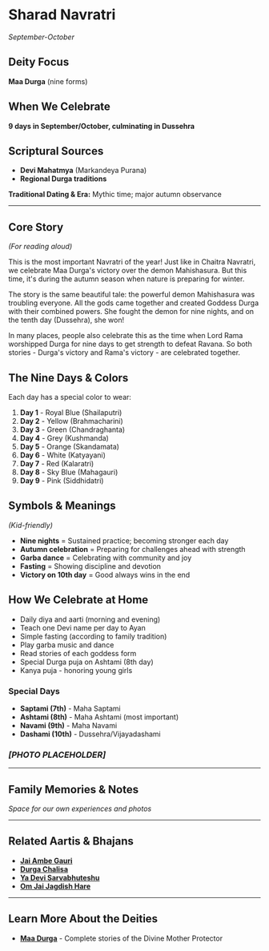 # Sharad Navratri
*September-October*

## Deity Focus
**Maa Durga** (nine forms)

## When We Celebrate
**9 days in September/October, culminating in Dussehra**

## Scriptural Sources
- **Devi Mahatmya** (Markandeya Purana)
- **Regional Durga traditions**

**Traditional Dating & Era:** Mythic time; major autumn observance

---

## Core Story
*(For reading aloud)*

This is the most important Navratri of the year! Just like in Chaitra Navratri, we celebrate Maa Durga's victory over the demon Mahishasura. But this time, it's during the autumn season when nature is preparing for winter.

The story is the same beautiful tale: the powerful demon Mahishasura was troubling everyone. All the gods came together and created Goddess Durga with their combined powers. She fought the demon for nine nights, and on the tenth day (Dussehra), she won!

In many places, people also celebrate this as the time when Lord Rama worshipped Durga for nine days to get strength to defeat Ravana. So both stories - Durga's victory and Rama's victory - are celebrated together.

## The Nine Days & Colors

Each day has a special color to wear:

1. **Day 1** - Royal Blue (Shailaputri)
2. **Day 2** - Yellow (Brahmacharini)
3. **Day 3** - Green (Chandraghanta)
4. **Day 4** - Grey (Kushmanda)
5. **Day 5** - Orange (Skandamata)
6. **Day 6** - White (Katyayani)
7. **Day 7** - Red (Kalaratri)
8. **Day 8** - Sky Blue (Mahagauri)
9. **Day 9** - Pink (Siddhidatri)

## Symbols & Meanings
*(Kid-friendly)*

- **Nine nights** = Sustained practice; becoming stronger each day
- **Autumn celebration** = Preparing for challenges ahead with strength
- **Garba dance** = Celebrating with community and joy
- **Fasting** = Showing discipline and devotion
- **Victory on 10th day** = Good always wins in the end

## How We Celebrate at Home

- Daily diya and aarti (morning and evening)
- Teach one Devi name per day to Ayan
- Simple fasting (according to family tradition)
- Play garba music and dance
- Read stories of each goddess form
- Special Durga puja on Ashtami (8th day)
- Kanya puja - honoring young girls

### Special Days
- **Saptami (7th)** - Maha Saptami
- **Ashtami (8th)** - Maha Ashtami (most important)
- **Navami (9th)** - Maha Navami
- **Dashami (10th)** - Dussehra/Vijayadashami

### *[PHOTO PLACEHOLDER]*

---

## Family Memories & Notes
*Space for our own experiences and photos*

---

## Related Aartis & Bhajans

- **[Jai Ambe Gauri](../section2-aartis-bhajans/05-jai-ambe-gauri.md)**
- **[Durga Chalisa](../section2-aartis-bhajans/02-durga-chalisa.md)**
- **[Ya Devi Sarvabhuteshu](../section2-aartis-bhajans/15-ya-devi-sarvabhuteshu.md)**
- **[Om Jai Jagdish Hare](../section2-aartis-bhajans/10-om-jai-jagdish-hare.md)**

---

## Learn More About the Deities

- **[Maa Durga](../section3-deities/06-maa-durga.md)** - Complete stories of the Divine Mother Protector